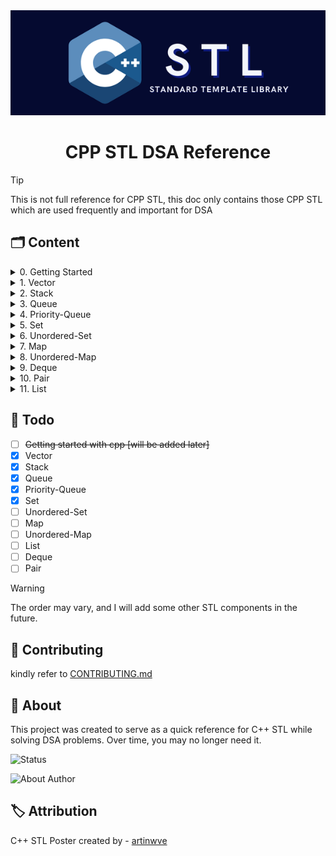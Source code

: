 <div align="center">
  <img src="./assets/CPP STL.png" alt="API Logo"/>
</div>

<h1 align="center">CPP STL DSA Reference</h1>

> [!TIP]
>
> This is not full reference for CPP STL, this doc only contains those CPP STL which are used frequently and important for DSA


## :card_index_dividers: Content

<details close>
<summary> 0. Getting Started </summary>

<h3 align="center"> ⚡ 0. Getting Started </h3>

```cpp
#include <iostream>

int main() {
    std::cout << "Hello, World!" << std::endl;
    return 0;
}
```
</details>
<details close>
<summary> 1. Vector </summary>

<h3 align="center"> ⚡ 1. Vector </h3>

```cpp
#include <bits/stdc++.h>
using namespace std;

int main()
{
    // ========== Declaration ========== //
    // Creates an empty vector of integers.
    vector<int> v;
    // Creates an empty vector of string.
    vector<string> vs;
    // Creates a vector of size 5, all elements initialized to 20.
    vector<int> v(5, 20);
    // Initializes with the given values.
    vector<int> v = {1, 2, 3, 4, 5};
    // Copies all elements from v1 to v2.
    vector<int> v1 = {1, 2, 3};
    vector<int> v2(v1);

    // 2D vector for matrices
    vector<vector<int>> mat;
    // ======================================== //
    // ======================================== //

    // ========== Adding Elements ========== //
    // Adds 13 to the end of the vector.
    v.push_back(13);
    v.emplace_back(13); // generally faster than <push_back>

    // Add 14 to the position (start) of the vector
    v.insert(v.begin(), 10);
    // ======================================== //
    // ======================================== //

    // ========== Deleting Elements ========== //
    // Delete element from end.
    v.pop_back();
    // Clear the whole vector.
    v.clear();
    // Erases element at position 1.
    v.erase(v.begin() + 1);
    // Erases first 2 element from start.
    v.erase(v.begin(), v.begin() + 2);
    // ======================================== //
    // ======================================== //

    // ========== Getting Elements ========== //
    // Using []
    v[0];
    // Using at()
    v.at(0);
    // Returns first element value
    v.front();
    // Returns last element value
    v.back();

    // Points to the first element (1)
    vector<int> vec = {1, 2, 3};
    auto it = vec.begin();
    // Points to the last element (1)
    vector<int> vec = {1, 2, 3};
    auto it = vec.end();

    // ======================================== //
    // ======================================== //

    // ========== Other Important Methods ========== //
    // Returns the number of elements in the vector.
    v.size();
    // Checks if the vector is empty
    v.empty(); // return true or false

    // Sorting [Time complexity: O(n log n)]
    sort(vec.begin(), vec.end());

    // Iterating vectors
    // you can use <int> instead of <auto>
    for (auto num : v)
    {
        cout << num << endl;
    }

    // Swapping two vectors
    vector<int> vec1 = {1, 2, 3};
    vector<int> vec2 = {4, 5, 6};
    vec1.swap(vec2); // vec1 = {4, 5, 6}, vec2 = {1, 2, 3}

    // ======================================== //
    // ======================================== //
    return 0;
}

```
</details>
<details close>
<summary> 2. Stack </summary>

<h3 align="center"> ⚡ 2. Stack </h3>

```cpp
#include <bits/stdc++.h>
using namespace std;

int main()
{
    // ========== Declaration ========== //
    // Creates an empty stack of integers.
    stack<int> st;
    // Creates an empty stack of strings.
    stack<string> st_str;
    // ======================================== //

    // ========== Adding Elements ========== //
    // Adds 23 to the top of the stack.
    st.push(23);
    // Adds 34 to the top of the stack (alternative to push()).
    st.emplace(34);
    // Emplace is slightly more efficient as it constructs the element in-place.
    // ======================================== //

    // ========== Deleting Elements ========== //
    // Removes the top element from the stack.
    st.pop();
    // ======================================== //

    // ========== Accessing Elements ========== //
    // Returns the top element of the stack.
    int top_element = st.top();
    // ======================================== //

    // ========== Other Important Methods ========== //
    // Checks if the stack is empty.
    st.empty(); // Returns true or false.
    // Returns the number of elements in the stack.
    st.size();

    // Swapping two stacks.
    stack<int> st2;
    st2.swap(st); // Swaps the elements of st and st2.
    // ======================================== //

    // ========== Iterating Through Stack ========== //
    // Iterates through the stack and prints elements.
    // Note: Direct indexing is not allowed in stacks.
    while (!st.empty())
    {
        // Prints the top element of the stack.
        std::cout << st.top() << std::endl;
        // Removes the top element from the stack.
        st.pop();
    }
    // ======================================== //

    return 0;
}
```
</details>
<details close>
<summary> 3. Queue </summary>

<h3 align="center"> ⚡ 3. Queue </h3>

```cpp
#include <bits/stdc++.h>
using namespace std;

int main()
{
    // ========== Working Principal ========== //
    // FIFO --> First In First Out
    // ======================================== //
    // ======================================== //

    // ========== Declaration ========== //
    // Creates an empty queue of integers.
    queue<int> que;
    // Creates an empty queue of strings.
    queue<string> que_str;
    // ======================================== //
    // ======================================== //

    // ========== Adding Elements ========== //
    // Adds 1 at the end of the queue.
    que.push(1);
    que.push(2);
    // (alternative to push()).
    que.emplace(3); // generally faster than <push>
    // ======================================== //
    // ======================================== //

    // ========== Deleting Elements ========== //
    // Removes the front element from the queue.
    que.pop();
    // Clear the whole queue.
    while (!que.empty())
    {
        que.pop();
    }
    // ======================================== //
    // ======================================== //

    // ========== Accessing Elements ========== //
    // Returns the front element of the queue.
    int front_element = que.front();
    // Returns the back/end element of the queue.
    int back_element = que.back();
    // ======================================== //
    // ======================================== //

    // ========== Other Important Methods ========== //
    // Checks if the queue is empty.
    que.empty(); // Returns true or false.
    // Returns the number of elements in the queue.
    que.size();

    // Copying the queue to another queue
    queue<int> tmp_que = que;

    // Swapping two queues.
    queue<int> que2;
    que2.swap(que); // Swaps the elements of que and que2.
    // ======================================== //
    // ======================================== //

    // ========== Iterating Through Queue ========== //
    // Iterates through the queue and prints elements.
    // Note: Direct indexing is not allowed in queues.
    while (!que.empty())
    {
        // Prints the front element of the queue.
        std::cout << que.front() << std::endl;
        // Removes the front element from the queue.
        que.pop();
    }

    // RECOMMENDED METHOD FOR INTERATING:
    std::queue<int> temp = que; // Copy the original queue
    // so that original queue remain same, for future reference
    // but to <reduce time complexity> you can use above method :)
    while (!temp.empty())
    {
        std::cout << temp.front() << " ";
        temp.pop();
    }
    // ======================================== //
    // ======================================== //

    return 0;
}
```
</details>
<details close>
<summary> 4. Priority-Queue </summary>

<h3 align="center"> ⚡ 4. Priority-Queue </h3>

```cpp
#include <bits/stdc++.h>
using namespace std;

int main()
{
    // ========== Working Principle ========== //
    // Max-Heap by default: Largest element at the top
    // ======================================== //
    // ======================================== //

    // ========== Declaration ========== //
    // Max-Heap (default)
    priority_queue<int> max_pq;

    // Min-Heap
    priority_queue<int, vector<int>, greater<int>> min_pq;

    // Max-Heap for strings (lexicographical)
    priority_queue<string> str_pq;
    // ======================================== //
    // ======================================== //

    // ========== Adding Elements ========== //
    max_pq.push(10);
    max_pq.push(30);
    max_pq.emplace(20); // Generally faster than push
    // ======================================== //
    // ======================================== //

    // ========== Deleting Elements ========== //
    // Removes the top (largest) element.
    max_pq.pop();
    // Clear the entire priority_queue.
    while (!max_pq.empty())
    {
        max_pq.pop();
    }
    // ======================================== //
    // ======================================== //

    // ========== Accessing Elements ========== //
    // Returns the top element (max for max-heap, min for min-heap).
    int top_element = max_pq.top();
    // ======================================== //
    // ======================================== //

    // ========== Other Important Methods ========== //
    // Check if the priority_queue is empty.
    max_pq.empty(); // Returns true or false.
    // Returns the number of elements in the queue.
    max_pq.size();

    // Copying to another priority_queue
    priority_queue<int> temp_pq = max_pq;

    // Swapping two priority_queues
    priority_queue<int> another_pq;
    another_pq.swap(max_pq);
    // ======================================== //
    // ======================================== //

    // ========== Iterating Through Priority Queue ========== //
    // NOTE: No direct indexing
    // So we copy and iterate

    std::priority_queue<int> pq_copy = max_pq;
    while (!pq_copy.empty())
    {
        std::cout << pq_copy.top() << " ";
        pq_copy.pop();
    }
    std::cout << std::endl;

    // For min-heap
    min_pq.push(5);
    min_pq.push(1);
    min_pq.push(3);

    std::priority_queue<int, vector<int>, greater<int>> min_copy = min_pq;
    while (!min_copy.empty())
    {
        std::cout << min_copy.top() << " ";
        min_copy.pop();
    }
    std::cout << std::endl;

    // ======================================== //
    // ======================================== //

    return 0;
}
```
</details>
<details close>
<summary> 5. Set </summary>

<h3 align="center"> ⚡ 5. Set </h3>

```cpp
#include <bits/stdc++.h>
using namespace std;

int main()
{

    // ========== Note ========== //
    // std::set is always sorted in ascending order by default.

    // ========== Declaration ========== //
    // Creates an empty set of integers.
    set<int> s;
    // Creates an empty set of string.
    set<string> s;
    // Creates a set containing {5, 20, 60}.
    set<int> s{5, 20, 60};
    // Creates a set containing {5, 20, 60}.
    set<int> s = {5, 20, 60};
    // ======================================== //
    // ======================================== //

    // ========== Adding New Elements ========== //
    // Adds 13 to the set.
    s.insert(13);
    s.emplace(14);
    // For int, insert() and emplace() are effectively the same.

    // emplace_hint will insert 20 after 10
    auto it = s.find(10);
    s.emplace_hint(it, 20); // Hint: insert near 10
    // ======================================== //
    // ======================================== //

    // ========== Deleting Elements ========== //
    // Delete element from the set.
    s.erase(10);
    
    // Removes all elements.
    s.clear();

    // Erases element by range
    // {10, 20, 30, 40, 50}
    auto start = s.find(20);
    auto end = s.find(50);
    s.erase(start, end); // removes 20, 30, 40
    // ======================================== //
    // ======================================== //

    // ========== Accessing Elements ========== //
    // find(value)	Returns iterator to element or end() if not found.
    auto it = s.find(20);
    if (it != s.end())
        std::cout << "Found: " << *it << "\n";
    else
        std::cout << "Not found\n";

    // count(value)	Returns 0 or 1 (since set stores unique elements).
    std::cout << "Count of 2: " << s.count(2) << "\n";

    // contains(value)	Returns true if value exists
    // #### (C++20+).
    // if (s.contains(200))
    //     std::cout << "Set contains 200\n";

    // Points to the first element in the set
    // begin() gives an iterator to the smallest element.
    if (!s.empty())
        std::cout << "First element: " << *s.begin() << "\n";

    // rbegin() start reverse of begin() ==> return last element (largest one as set is sorted by default)
    if (!s.empty())
        std::cout << "First element: " << *s.rbegin() << "\n";

    // ======================================== //
    // ======================================== //

    // ========== Other Important Methods ========== //
    // Returns the number of elements in the set.
    s.size();

    // Checks if the set is empty
    s.empty(); // return true or false

    // Iterating set
    // you can use <int> instead of <auto>
    // 🌸 Method 1:
    for (auto num : s)
        cout << num << endl;

    // Method 2:
    for (auto it = s.begin(); it != s.end(); it++)
        cout << *it << endl;

    // Swapping two sets
    set<int> set2 = {4, 5, 6};
    set<int> set1 = {1, 2, 3};
    set1.swap(set2); // set1 = {4, 5, 6}, set2 = {1, 2, 3}

    // ======================================== //
    // ======================================== //
    return 0;
}

```
</details>
<details close>
<summary> 6. Unordered-Set </summary>

<h3 align="center"> ⚡ 6. Unordered-Set </h3>

```cpp
// Development in progress 🫣
```
</details>
<details close>
<summary> 7. Map </summary>

<h3 align="center"> ⚡ 7. Map </h3>

```cpp
// Development in progress 🫣
```
</details>
<details close>
<summary> 8. Unordered-Map </summary>

<h3 align="center"> ⚡ 8. Unordered-Map </h3>

```cpp
// Development in progress 🫣
```
</details>
<details close>
<summary> 9. Deque </summary>

<h3 align="center"> ⚡ 9. Deque </h3>

```cpp
// Development in progress 🫣
```
</details>
<details close>
<summary> 10. Pair </summary>

<h3 align="center"> ⚡ 10. Pair </h3>

```cpp
// Development in progress 🫣
```
</details>
<details close>
<summary> 11. List </summary>

<h3 align="center"> ⚡ 11. List </h3>

```cpp
// Development in progress 🫣
```
</details>


<!-- ## :memo: Todo -->
## :seedling: Todo

- [ ] ~~Getting started with cpp [will be added later]~~
- [x] Vector
- [x] Stack
- [x] Queue
- [x] Priority-Queue
- [x] Set
- [ ] Unordered-Set
- [ ] Map
- [ ] Unordered-Map
- [ ] List
- [ ] Deque
- [ ] Pair

> [!WARNING]
>
> The order may vary, and I will add some other STL components in the future.

## :hugs: Contributing
kindly refer to [CONTRIBUTING.md](./CONTRIBUTING.md)

## :compass: About
This project was created to serve as a quick reference for C++ STL while solving DSA problems. Over time, you may no longer need it.

![Status](https://img.shields.io/badge/Status%20-In%20Development%20-FFD700?style=for-the-badge)

![About Author](https://img.shields.io/badge/Created%20by-%20Saket%20Maurya-f5a97f?style=for-the-badge)

## :label: Attribution

C++ STL Poster created by - [artinwve](https://www.instagram.com/artinwve/)